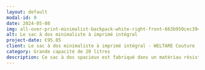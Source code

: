 ```yaml
---
layout: default
modal-id: 9
date: 2024-05-08
img: all-over-print-minimalist-backpack-white-right-front-663b950cec394.png
alt: Le sac à dos minimaliste à imprimé intégral
project-date: €95.85
client: Le sac à dos minimaliste à imprimé intégral - WELTARE Couture
category: Grande capacité de 20 litres
description: Ce sac à dos spacieux est fabriqué dans un matériau résistant à l'eau et comporte une grande poche intérieure pour un ordinateur portable de 15 pouces. Il est également doté d'une poche cachée à l'arrière pour garder vos objets de valeur en sécurité. La fermeture à glissière supérieure a deux curseurs pour un accès facile, et les bretelles rembourrées offrent un confort tout au long de la journée.
---
```

